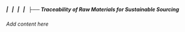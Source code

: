 ##### |   |   |   |   ├── Traceability of Raw Materials for Sustainable Sourcing

*Add content here*